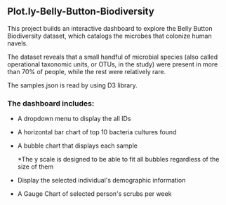 ## Plot.ly-Belly-Button-Biodiversity

This project builds an interactive dashboard to explore the Belly Button Biodiversity dataset, which catalogs the microbes that colonize human navels.

The dataset reveals that a small handful of microbial species (also called operational taxonomic units, or OTUs, in the study) were present in more than 70% of people, while the rest were relatively rare.

The samples.json is read by using D3 library.

### The dashboard includes:
- A dropdown menu to display the all IDs
- A horizontal bar chart of top 10 bacteria cultures found
- A bubble chart that displays each sample
  
  *The y scale is designed to be able to fit all bubbles regardless of the size of them
- Display the selected individual's demographic information
- A Gauge Chart of selected person's scrubs per week
